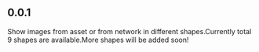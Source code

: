 ## 0.0.1

Show images from asset or from network in different shapes.Currently total 9 shapes are
available.More shapes will be added soon!